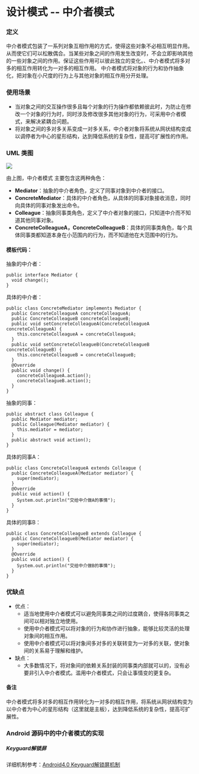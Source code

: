 # 设计模式 -- 中介者模式

### 定义

中介者模式包装了一系列对象互相作用的方式，使得这些对象不必相互明显作用。从而使它们可以松散偶合。当某些对象之间的作用发生改变时，不会立即影响其他的一些对象之间的作用。保证这些作用可以彼此独立的变化。、中介者模式将多对多的相互作用转化为一对多的相互作用。
中介者模式将对象的行为和协作抽象化，把对象在小尺度的行为上与其他对象的相互作用分开处理。

### 使用场景

- 当对象之间的交互操作很多且每个对象的行为操作都依赖彼此时，为防止在修改一个对象的行为时，同时涉及修改很多其他对象的行为，可采用中介者模式，来解决紧耦合问题。
- 将对象之间的多对多关系变成一对多关系，中介者对象将系统从网状结构变成以调停者为中心的星形结构，达到降低系统的复杂性，提高可扩展性的作用。

### UML 类图

![](https://github.com/mrlsm/Note/blob/master/designPatterns/images/mediator_uml.jpg)

由上图，中介者模式 主要包含这两种角色：

- **Mediator**：抽象的中介者角色，定义了同事对象到中介者的接口。
- **ConcreteMediator**：具体的中介者角色，从具体的同事对象接收消息，同时向具体的同事对象发出命令。
- **Colleague**：抽象同事类角色，定义了中介者对象的接口，只知道中介而不知道其他同事对象。
- **ConcreteColleagueA，ConcreteColleagueB**：具体的同事类角色，每个具体同事类都知道本身在小范围内的行为，而不知道他在大范围中的行为。

#### 模板代码：

抽象的中介者：
```
public interface Mediator {
  void change();
}
```
具体的中介者：
```
public class ConcreteMediator implements Mediator {
  public ConcreteColleagueA concreteColleagueA;
  public ConcreteColleagueB concreteColleagueB;
  public void setConcreteColleagueA(ConcreteColleagueA concreteColleagueA) {
    this.concreteColleagueA = concreteColleagueA;
  }
  public void setConcreteColleagueB(ConcreteColleagueB concreteColleagueB) {
    this.concreteColleagueB = concreteColleagueB;
  }
  @Override
  public void change() {
    concreteColleagueA.action();
    concreteColleagueB.action();
  }
}
```
抽象的同事：
```
public abstract class Colleague {
  public Mediator mediator;
  public Colleague(Mediator mediator) {
    this.mediator = mediator;
  }
  public abstract void action();
}
```
具体的同事A：
```
public class ConcreteColleagueA extends Colleague {
  public ConcreteColleagueA(Mediator mediator) {
    super(mediator);
  }
  @Override
  public void action() {
    System.out.println("交给中介做A的事情");
  }
}
```
具体的同事B：
```
public class ConcreteColleagueB extends Colleague {
  public ConcreteColleagueB(Mediator mediator) {
    super(mediator);
  }
  @Override
  public void action() {
    System.out.println("交给中介做B的事情");
  }
}
```

### 优缺点
- 优点：
    - 适当地使用中介者模式可以避免同事类之间的过度耦合，使得各同事类之间可以相对独立地使用。
	- 使用中介者模式可以将对象的行为和协作进行抽象，能够比较灵活的处理对象间的相互作用。
	- 使用中介者模式可以将对象间多对多的关联转变为一对多的关联，使对象间的关系易于理解和维护。
- 缺点：
    - 大多数情况下，将对象间的依赖关系封装的同事类内部就可以的，没有必要非引入中介者模式。滥用中介者模式，只会让事情变的更复杂。

#### 备注

中介者模式将多对多的相互作用转化为一对多的相互作用，将系统从网状结构变为以中介者为中心的星形结构（这里就是主板），达到降低系统的复杂性，提高可扩展性。

### Android 源码中的中介者模式的实现

##### Keyguard解锁屏

详细机制参考：[Android4.0 Keyguard解锁屏机制](https://www.jb51.net/article/131631.htm)
